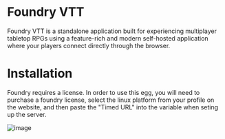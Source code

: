 # Foundry VTT
Foundry VTT is a standalone application built for experiencing multiplayer tabletop RPGs using a feature-rich and modern self-hosted application where your players connect directly through the browser.

# Installation
Foundry requires a license. In order to use this egg, you will need to purchase a foundry license, select the linux platform from your profile on the website, and then paste the "Timed URL" into the variable when seting up the server.

![image](https://user-images.githubusercontent.com/1012176/141174950-840fbf28-37d9-4244-8402-a72821458f41.png)
